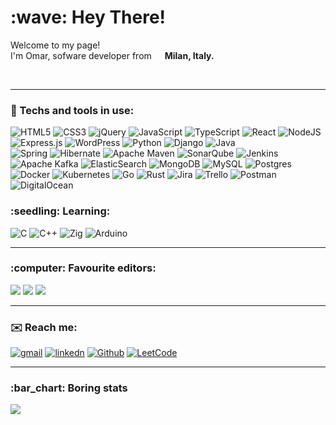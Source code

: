 <h1>:wave: Hey There!</h1>
<p>Welcome to my page! </br> I'm Omar, sofware developer from <img src="https://www.flaticon.com/free-icon/italy_6211426" width="13"/> <b>Milan, Italy.</b></p>
<br/>

   ------------
  <h3> 🔨 Techs and tools in use: </h3>
  
  <p>     
     
   ![HTML5](https://img.shields.io/badge/html5-%23E34F26.svg?style=flat-square&logo=html5&logoColor=white)
   ![CSS3](https://img.shields.io/badge/css3-%231572B6.svg?style=flat-square&logo=css3&logoColor=white)
   ![jQuery](https://img.shields.io/badge/jquery-%230769AD.svg?style=flat-square&logo=jquery&logoColor=white)
   ![JavaScript](https://img.shields.io/badge/javascript-%23323330.svg?style=flat-square&logo=javascript&logoColor=%23F7DF1E)
   ![TypeScript](https://img.shields.io/badge/typescript-%23007ACC.svg?style=flat-square&logo=typescript&logoColor=white)
   ![React](https://img.shields.io/badge/react-%2320232a.svg?style=flat-square&logo=react&logoColor=%2361DAFB)
   ![NodeJS](https://img.shields.io/badge/node.js-6DA55F?style=flat-square&logo=node.js&logoColor=white)
   ![Express.js](https://img.shields.io/badge/express.js-%23404d59.svg?style=flat-square&logo=express&logoColor=%2361DAFB)
   ![WordPress](https://img.shields.io/badge/WordPress-%23117AC9.svg?style=flat-square&logo=WordPress&logoColor=white)
   ![Python](https://img.shields.io/badge/python-3670A0?style=flat-square&logo=python&logoColor=ffdd54)
   ![Django](https://img.shields.io/badge/django-%23092E20.svg?style=flat-square&logo=django&logoColor=white)
   ![Java](https://img.shields.io/badge/java-%23ED8B00.svg?style=flat-square&logo=openjdk&logoColor=white)  
   ![Spring](https://img.shields.io/badge/spring-%236DB33F.svg?style=flat-square&logo=spring&logoColor=white)
   ![Hibernate](https://img.shields.io/badge/Hibernate-59666C?style=flat-square&logo=Hibernate&logoColor=white)
   ![Apache Maven](https://img.shields.io/badge/Apache%20Maven-C71A36?style=flat-square&logo=Apache%20Maven&logoColor=white)
   ![SonarQube](https://img.shields.io/badge/SonarQube-black?style=flat-square&logo=sonarqube&logoColor=4E9BCD)
   ![Jenkins](https://img.shields.io/badge/jenkins-%232C5263.svg?style=flat-square&logo=jenkins&logoColor=white)
   ![Apache Kafka](https://img.shields.io/badge/Apache%20Kafka-000?style=flat-square&logo=apachekafka)
   ![ElasticSearch](https://img.shields.io/badge/-ElasticSearch-005571?style=flat-square&logo=elasticsearch)
   ![MongoDB](https://img.shields.io/badge/MongoDB-%234ea94b.svg?style=flat-square&logo=mongodb&logoColor=white)
   ![MySQL](https://img.shields.io/badge/mysql-%2300f.svg?style=flat-square&logo=mysql&logoColor=white)
   ![Postgres](https://img.shields.io/badge/postgres-%23316192.svg?style=flat-square&logo=postgresql&logoColor=white)
   ![Docker](https://img.shields.io/badge/docker-%230db7ed.svg?style=flat-square&logo=docker&logoColor=white)
   ![Kubernetes](https://img.shields.io/badge/kubernetes-%23326ce5.svg?style=flat-square&logo=kubernetes&logoColor=white)
   ![Go](https://img.shields.io/badge/go-%2300ADD8.svg?style=flat-square&logo=go&logoColor=white)
   ![Rust](https://img.shields.io/badge/rust-%23000000.svg?style=flat-square&logo=rust&logoColor=white)
   ![Jira](https://img.shields.io/badge/jira-%230A0FFF.svg?style=flat-square&logo=jira&logoColor=white)
   ![Trello](https://img.shields.io/badge/Trello-%23026AA7.svg?style=flat-square&logo=Trello&logoColor=white)
   ![Postman](https://img.shields.io/badge/Postman-FF6C37?style=flat-square&logo=postman&logoColor=white)
   ![DigitalOcean](https://img.shields.io/badge/DigitalOcean-%230167ff.svg?style=flat-square&logo=digitalOcean&logoColor=white)
  </p>

   <h3>:seedling: Learning: </h3>
   
   ![C](https://img.shields.io/badge/c-%2300599C.svg?style=flat-square&logo=c&logoColor=white)
   ![C++](https://img.shields.io/badge/c++-%2300599C.svg?style=flat-square&logo=c%2B%2B&logoColor=white)
   ![Zig](https://img.shields.io/badge/Zig-%23F7A41D.svg?style=flat-square&logo=zig&logoColor=white)
   ![Arduino](https://img.shields.io/badge/-Arduino-00979D?style=flat-square&logo=Arduino&logoColor=white)
    
</p>

------------

<p>
<h3>:computer: Favourite editors: </h3> 
   <p>
      <img src="https://img.shields.io/badge/Emacs-%237F5AB6?style=flat-square&logo=gnu-emacs&logoColor=white"/>
      <img src="https://img.shields.io/badge/Visual%20Studio%20Code-0078d7?style=flat-square&logo=visual-studio-code&logoColor=white"/>
      <img src="https://img.shields.io/badge/IntelliJIDEA-000000?style=flat-square&logo=intellij-idea&logoColor=white"/>
   </p>

------------


  <h3>✉️ Reach me: </h3>
      
   [![gmail](https://img.shields.io/badge/Gmail-D14836?style=flat-square&logo=gmail&logoColor=white)](mailto:aouini.omar93@gmail.com) 
   [![linkedn](https://img.shields.io/badge/LinkedIn-0077B5?style=flat-square&logo=linkedin&logoColor=white)](https://www.linkedin.com/in/omar-aouini/) 
   [![Github](https://img.shields.io/badge/GitHub-100000?style=flat-square&logo=github&logoColor=white)](https://github.com/OmarAouini) 
   [![LeetCode](https://img.shields.io/badge/-LeetCode-FFA116?style=flat-square&logo=LeetCode&logoColor=black)](https://leetcode.com/OmarAouini/) 
  
------------
    
   <h3>:bar_chart: Boring stats</h3>
   <img src="https://github-readme-stats.vercel.app/api?username=OmarAouini&show_icons=true&hide_border=false&line_height=20&title_color=f69673&icon_color=1b93c9&show_owner=true&theme=gruvbox"/>
